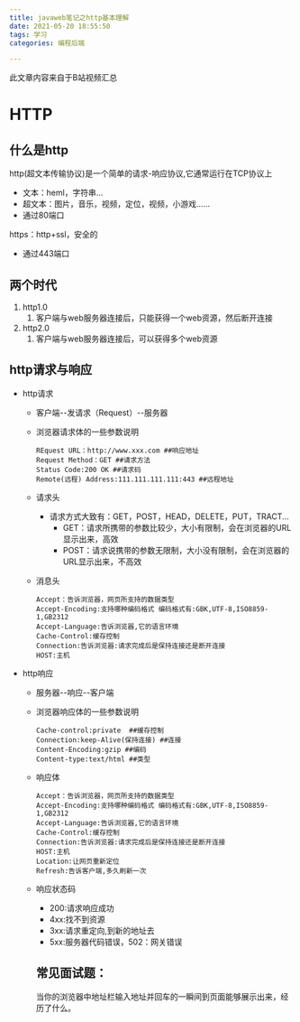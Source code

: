 ```yaml
---
title: javaweb笔记之http基本理解
date: 2021-05-20 18:55:50
tags: 学习
categories: 编程后端

---
```


此文章内容来自于B站视频汇总

# HTTP

## 什么是http

http(超文本传输协议)是一个简单的请求-响应协议,它通常运行在TCP协议上

- 文本：heml，字符串...
- 超文本：图片，音乐，视频，定位，视频，小游戏......
- 通过80端口

https：http+ssl，安全的

- 通过443端口

## **两个时代**

1. http1.0
   1. 客户端与web服务器连接后，只能获得一个web资源，然后断开连接
2. http2.0
   1. 客户端与web服务器连接后，可以获得多个web资源

## http请求与响应

- http请求

  - 客户端--发请求（Request）--服务器

  - 浏览器请求体的一些参数说明

    ```
    REquest URL：http://www.xxx.com ##响应地址
    Request Method：GET ##请求方法
    Status Code:200 OK ##请求码
    Remote(远程) Address:111.111.111.111:443 ##远程地址
    ```

  - 请求头

    - 请求方式大致有：GET，POST，HEAD，DELETE，PUT，TRACT...
      - GET：请求所携带的参数比较少，大小有限制，会在浏览器的URL显示出来，高效
      - POST：请求说携带的参数无限制，大小没有限制，会在浏览器的URL显示出来，不高效

  - 消息头

    ```
    Accept：告诉浏览器，网页所支持的数据类型
    Accept-Encoding:支持哪种编码格式 编码格式有:GBK,UTF-8,ISO8859-1,GB2312
    Accept-Language:告诉浏览器,它的语言环境
    Cache-Control:缓存控制
    Connection:告诉浏览器:请求完成后是保持连接还是断开连接
    HOST:主机
    ```

    

- http响应

  - 服务器--响应--客户端

  - 浏览器响应体的一些参数说明

    ```
    Cache-control:private  ##缓存控制
    Connection:keep-Alive(保持连接) ##连接 
    Content-Encoding:gzip ##编码
    Content-type:text/html ##类型
    ```

    

  - 响应体

    ```
    Accept：告诉浏览器，网页所支持的数据类型
    Accept-Encoding:支持哪种编码格式 编码格式有:GBK,UTF-8,ISO8859-1,GB2312
    Accept-Language:告诉浏览器,它的语言环境
    Cache-Control:缓存控制
    Connection:告诉浏览器:请求完成后是保持连接还是断开连接
    HOST:主机
    Location:让网页重新定位
    Refresh:告诉客户端,多久刷新一次
    ```

    

  - 响应状态码

    - 200:请求响应成功
    - 4xx:找不到资源
    - 3xx:请求重定向,到新的地址去
    - 5xx:服务器代码错误，502：网关错误

    

    ## 常见面试题：

    当你的浏览器中地址栏输入地址并回车的一瞬间到页面能够展示出来，经历了什么。

    

    

    

    